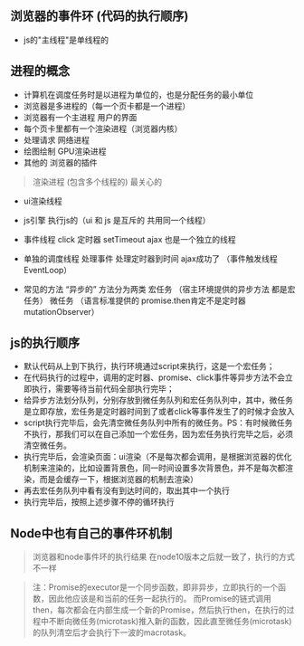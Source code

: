 ## 浏览器的事件环  (代码的执行顺序)

- js的"主线程"是单线程的

## 进程的概念
- 计算机在调度任务时是以进程为单位的，也是分配任务的最小单位
- 浏览器是多进程的（每一个页卡都是一个进程）
- 浏览器有一个主进程 用户的界面
- 每个页卡里都有一个渲染进程（浏览器内核）
- 处理请求 网络进程
- 绘图绘制 GPU渲染进程
- 其他的 浏览器的插件

> 渲染进程 (包含多个线程的)  最关心的

- ui渲染线程
- js引擎 执行js的（ui 和 js 是互斥的  共用同一个线程）
- 事件线程 click  定时器 setTimeout  ajax 也是一个独立的线程
- 单独的调度线程 处理事件 处理定时器到时间 ajax成功了  （事件触发线程 EventLoop）


- 常见的方法  “异步的”  方法分为两类 宏任务 （宿主环境提供的异步方法 都是宏任务）  微任务 （语言标准提供的 promise.then肯定不是定时器  mutationObserver）

## js的执行顺序
* 默认代码从上到下执行，执行环境通过script来执行，这是一个宏任务；
* 在代码执行的过程中，调用的定时器、promise、click事件等异步方法不会立即执行，需要等待当前代码全部执行完毕；
* 给异步方法划分队列，分别存放到微任务队列和宏任务队列中，其中，微任务是立即存放，宏任务是定时器时间到了或者click等事件发生了的时候才会放入
* script执行完毕后，会先清空微任务队列中所有的微任务。PS：有时候微任务不执行，那我们可以在自己添加一个宏任务，因为宏任务执行完毕之后，必须清空微任务。
* 执行完毕后，会渲染页面：ui渲染（不是每次都会调用，是根据浏览器的优化机制来渲染的，比如设置背景色，同一时间设置多次背景色，并不是每次都渲染，而是会缓存一下，根据浏览器的机制去渲染）
* 再去宏任务队列中看有没有到达时间的，取出其中一个执行
* 执行完毕后，按照上述步骤不停的循环执行

## Node中也有自己的事件环机制

> 浏览器和node事件环的执行结果 在node10版本之后就一致了，执行的方式不一样



> 注：Promise的executor是一个同步函数，即非异步，立即执行的一个函数，因此他应该是和当前的任务一起执行的。
> 而Promise的链式调用then，每次都会在内部生成一个新的Promise，然后执行then，在执行的过程中不断向微任务(microtask)推入新的函数，因此直至微任务(microtask)的队列清空后才会执行下一波的macrotask。



